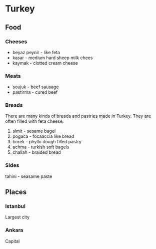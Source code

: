 # Turkey

## Food

### Cheeses

* beyaz peynir - like feta
* kasar - medium hard sheep milk chees
* kaymak - clotted cream cheese

### Meats

* soujuk - beef sausage
* pastirma - cured beef

### Breads

There are many kinds of breads and pastries made in Turkey.
They are often filled with feta cheese.

1. simit - sesame bagel
1. pogaca - focaaccia like bread
1. borek - phyllo dough filled pastry
1. achma - turkish soft bagels
1. challah - braided bread

### Sides

tahini - seasame paste

## Places

### Istanbul

Largest city

### Ankara

Capital


